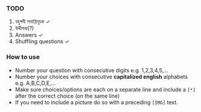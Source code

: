 ### TODO

1. বহুপদী সমাপ্তিসূচক ✓
2. উদ্দীপক(?)
3. Answers ✓
4. Shuffling questions ✓

### How to use
- Number your question with consecutive digits e.g. 1,2,3,4,5,...
- Number your choices with consecutive **capitalized english** alphabets e.g. A,B,C,D,E,...
- Make sure choices/options are each on a separate line and include a `[*]` after the correct choice (on the same line)
- If you need to include a picture do so with a preceding `[IMG]` text.